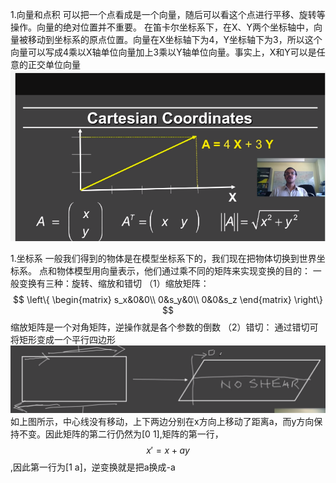 1.向量和点积
 可以把一个点看成是一个向量，随后可以看这个点进行平移、旋转等操作。向量的绝对位置并不重要。
 在笛卡尔坐标系下，在X、Y两个坐标轴中，向量被移动到坐标系的原点位置。向量在X坐标轴下为4，Y坐标轴下为3，所以这个向量可以写成4乘以X轴单位向量加上3乘以Y轴单位向量。事实上，X和Y可以是任意的正交单位向量
![](/Computer_Graphics/images/2.png)

1.坐标系
一般我们得到的物体是在模型坐标系下的，我们现在把物体切换到世界坐标系。
点和物体模型用向量表示，他们通过乘不同的矩阵来实现变换的目的：
一般变换有三种：旋转、缩放和错切
（1）缩放矩阵：
$$
\left\{
  \begin{matrix}
   s_x&0&0\\
   0&s_y&0\\
   0&0&s_z
  \end{matrix}
\right\}
$$
缩放矩阵是一个对角矩阵，逆操作就是各个参数的倒数
（2）错切：
通过错切可将矩形变成一个平行四边形
![](/Computer_Graphics/images/1.png)
如上图所示，中心线没有移动，上下两边分别在x方向上移动了距离a，而y方向保持不变。因此矩阵的第二行仍然为[0 1],矩阵的第一行，$$x'=x+ay$$,因此第一行为[1 a]，逆变换就是把a换成-a